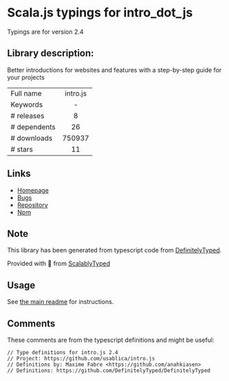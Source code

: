 
# Scala.js typings for intro_dot_js

Typings are for version 2.4

## Library description:
Better introductions for websites and features with a step-by-step guide for your projects

|                    |                 |
| ------------------ | :-------------: |
| Full name          | intro.js |
| Keywords           | - |
| # releases         | 8 |
| # dependents       | 26 |
| # downloads        | 750937 |
| # stars            | 11 |

## Links
- [Homepage](http://introjs.com)
- [Bugs](https://github.com/usablica/intro.js/issues)
- [Repository](https://github.com/usablica/intro.js)
- [Npm](https://www.npmjs.com/package/intro.js)
    


## Note
This library has been generated from typescript code from [DefinitelyTyped](https://definitelytyped.org).

Provided with :purple_heart: from [ScalablyTyped](https://github.com/oyvindberg/ScalablyTyped)

## Usage
See [the main readme](../../readme.md) for instructions.

## Comments

These comments are from the typescript definitions and might be useful:
```
// Type definitions for intro.js 2.4
// Project: https://github.com/usablica/intro.js
// Definitions by: Maxime Fabre <https://github.com/anahkiasen>
// Definitions: https://github.com/DefinitelyTyped/DefinitelyTyped

```

